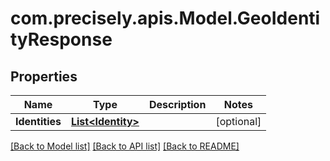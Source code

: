 # com.precisely.apis.Model.GeoIdentityResponse
## Properties

Name | Type | Description | Notes
------------ | ------------- | ------------- | -------------
**Identities** | [**List&lt;Identity&gt;**](Identity.md) |  | [optional] 

[[Back to Model list]](../README.md#documentation-for-models) [[Back to API list]](../README.md#documentation-for-api-endpoints) [[Back to README]](../README.md)

